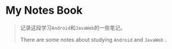 # My Notes Book

>记录这段学习`Android`和`JavaWeb`的一些笔记。
>
>There are some notes about studying `Android` and `JavaWeb` .
